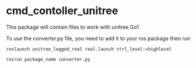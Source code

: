 # cmd_contoller_unitree
This package will contain files to work with unitree Go1

To use the converter.py file, you need to add it to your ros package then run

```
roslaunch unitree_legged_real real.launch ctrl_level:=highlevel
```
```
rosrun package_name converter.py
```
